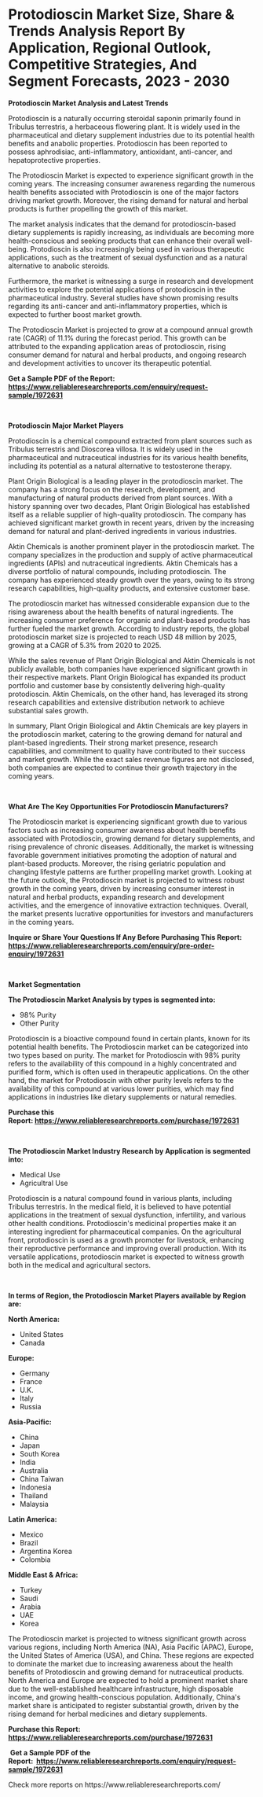 <p><h1>Protodioscin Market Size, Share & Trends Analysis Report By Application, Regional Outlook, Competitive Strategies, And Segment Forecasts, 2023 - 2030</h1></p><p><strong>Protodioscin Market Analysis and Latest Trends</strong></p>
<p><p>Protodioscin is a naturally occurring steroidal saponin primarily found in Tribulus terrestris, a herbaceous flowering plant. It is widely used in the pharmaceutical and dietary supplement industries due to its potential health benefits and anabolic properties. Protodioscin has been reported to possess aphrodisiac, anti-inflammatory, antioxidant, anti-cancer, and hepatoprotective properties.</p><p>The Protodioscin Market is expected to experience significant growth in the coming years. The increasing consumer awareness regarding the numerous health benefits associated with Protodioscin is one of the major factors driving market growth. Moreover, the rising demand for natural and herbal products is further propelling the growth of this market.</p><p>The market analysis indicates that the demand for protodioscin-based dietary supplements is rapidly increasing, as individuals are becoming more health-conscious and seeking products that can enhance their overall well-being. Protodioscin is also increasingly being used in various therapeutic applications, such as the treatment of sexual dysfunction and as a natural alternative to anabolic steroids.</p><p>Furthermore, the market is witnessing a surge in research and development activities to explore the potential applications of protodioscin in the pharmaceutical industry. Several studies have shown promising results regarding its anti-cancer and anti-inflammatory properties, which is expected to further boost market growth.</p><p>The Protodioscin Market is projected to grow at a compound annual growth rate (CAGR) of 11.1% during the forecast period. This growth can be attributed to the expanding application areas of protodioscin, rising consumer demand for natural and herbal products, and ongoing research and development activities to uncover its therapeutic potential.</p></p>
<p><strong>Get a Sample PDF of the Report:&nbsp; <a href="https://www.reliableresearchreports.com/enquiry/request-sample/1972631">https://www.reliableresearchreports.com/enquiry/request-sample/1972631</a></strong></p>
<p>&nbsp;</p>
<p><strong>Protodioscin Major Market Players</strong></p>
<p><p>Protodioscin is a chemical compound extracted from plant sources such as Tribulus terrestris and Dioscorea villosa. It is widely used in the pharmaceutical and nutraceutical industries for its various health benefits, including its potential as a natural alternative to testosterone therapy.</p><p>Plant Origin Biological is a leading player in the protodioscin market. The company has a strong focus on the research, development, and manufacturing of natural products derived from plant sources. With a history spanning over two decades, Plant Origin Biological has established itself as a reliable supplier of high-quality protodioscin. The company has achieved significant market growth in recent years, driven by the increasing demand for natural and plant-derived ingredients in various industries.</p><p>Aktin Chemicals is another prominent player in the protodioscin market. The company specializes in the production and supply of active pharmaceutical ingredients (APIs) and nutraceutical ingredients. Aktin Chemicals has a diverse portfolio of natural compounds, including protodioscin. The company has experienced steady growth over the years, owing to its strong research capabilities, high-quality products, and extensive customer base.</p><p>The protodioscin market has witnessed considerable expansion due to the rising awareness about the health benefits of natural ingredients. The increasing consumer preference for organic and plant-based products has further fueled the market growth. According to industry reports, the global protodioscin market size is projected to reach USD 48 million by 2025, growing at a CAGR of 5.3% from 2020 to 2025.</p><p>While the sales revenue of Plant Origin Biological and Aktin Chemicals is not publicly available, both companies have experienced significant growth in their respective markets. Plant Origin Biological has expanded its product portfolio and customer base by consistently delivering high-quality protodioscin. Aktin Chemicals, on the other hand, has leveraged its strong research capabilities and extensive distribution network to achieve substantial sales growth.</p><p>In summary, Plant Origin Biological and Aktin Chemicals are key players in the protodioscin market, catering to the growing demand for natural and plant-based ingredients. Their strong market presence, research capabilities, and commitment to quality have contributed to their success and market growth. While the exact sales revenue figures are not disclosed, both companies are expected to continue their growth trajectory in the coming years.</p></p>
<p>&nbsp;</p>
<p><strong>What Are The Key Opportunities For Protodioscin Manufacturers?</strong></p>
<p><p>The Protodioscin market is experiencing significant growth due to various factors such as increasing consumer awareness about health benefits associated with Protodioscin, growing demand for dietary supplements, and rising prevalence of chronic diseases. Additionally, the market is witnessing favorable government initiatives promoting the adoption of natural and plant-based products. Moreover, the rising geriatric population and changing lifestyle patterns are further propelling market growth. Looking at the future outlook, the Protodioscin market is projected to witness robust growth in the coming years, driven by increasing consumer interest in natural and herbal products, expanding research and development activities, and the emergence of innovative extraction techniques. Overall, the market presents lucrative opportunities for investors and manufacturers in the coming years.</p></p>
<p><strong>Inquire or Share Your Questions If Any Before Purchasing This Report: <a href="https://www.reliableresearchreports.com/enquiry/pre-order-enquiry/1972631">https://www.reliableresearchreports.com/enquiry/pre-order-enquiry/1972631</a></strong></p>
<p>&nbsp;</p>
<p><strong>Market Segmentation</strong></p>
<p><strong>The Protodioscin Market Analysis by types is segmented into:</strong></p>
<p><ul><li>98% Purity</li><li>Other Purity</li></ul></p>
<p><p>Protodioscin is a bioactive compound found in certain plants, known for its potential health benefits. The Protodioscin market can be categorized into two types based on purity. The market for Protodioscin with 98% purity refers to the availability of this compound in a highly concentrated and purified form, which is often used in therapeutic applications. On the other hand, the market for Protodioscin with other purity levels refers to the availability of this compound at various lower purities, which may find applications in industries like dietary supplements or natural remedies.</p></p>
<p><strong>Purchase this Report:&nbsp;<a href="https://www.reliableresearchreports.com/purchase/1972631">https://www.reliableresearchreports.com/purchase/1972631</a></strong></p>
<p>&nbsp;</p>
<p><strong>The Protodioscin Market Industry Research by Application is segmented into:</strong></p>
<p><ul><li>Medical Use</li><li>Agricultral Use</li></ul></p>
<p><p>Protodioscin is a natural compound found in various plants, including Tribulus terrestris. In the medical field, it is believed to have potential applications in the treatment of sexual dysfunction, infertility, and various other health conditions. Protodioscin's medicinal properties make it an interesting ingredient for pharmaceutical companies. On the agricultural front, protodioscin is used as a growth promoter for livestock, enhancing their reproductive performance and improving overall production. With its versatile applications, protodioscin market is expected to witness growth both in the medical and agricultural sectors.</p></p>
<p>&nbsp;</p>
<p><strong>In terms of Region, the Protodioscin Market Players available by Region are:</strong></p>
<p>
    <p> <strong> North America: </strong>
        <ul>
            <li>United States</li>
            <li>Canada</li>
        </ul>
        </p> 
    <p> <strong> Europe: </strong>
        <ul>
            <li>Germany</li>
            <li>France</li>
            <li>U.K.</li>
            <li>Italy</li>
            <li>Russia</li>
        </ul>
        </p> 
    <p> <strong> Asia-Pacific: </strong>
        <ul>
            <li>China</li>
            <li>Japan</li>
            <li>South Korea</li>
            <li>India</li>
            <li>Australia</li>
            <li>China Taiwan</li>
            <li>Indonesia</li>
            <li>Thailand</li>
            <li>Malaysia</li>
        </ul>
        </p> 
    <p> <strong> Latin America: </strong>
        <ul>
            <li>Mexico</li>
            <li>Brazil</li>
            <li>Argentina Korea</li>
            <li>Colombia</li>
        </ul>
        </p> 
    <p> <strong> Middle East & Africa: </strong>
        <ul>
            <li>Turkey</li>
            <li>Saudi</li>
            <li>Arabia</li>
            <li>UAE</li>
            <li>Korea</li>
        </ul>
    </p>
    </p>
<p><p>The Protodioscin market is projected to witness significant growth across various regions, including North America (NA), Asia Pacific (APAC), Europe, the United States of America (USA), and China. These regions are expected to dominate the market due to increasing awareness about the health benefits of Protodioscin and growing demand for nutraceutical products. North America and Europe are expected to hold a prominent market share due to the well-established healthcare infrastructure, high disposable income, and growing health-conscious population. Additionally, China's market share is anticipated to register substantial growth, driven by the rising demand for herbal medicines and dietary supplements.</p></p>
<p><strong>Purchase this Report: <a href="https://www.reliableresearchreports.com/purchase/1972631">https://www.reliableresearchreports.com/purchase/1972631</a></strong></p>
<p>&nbsp;<strong>Get a Sample PDF of the Report:&nbsp;&nbsp;<a href="https://www.reliableresearchreports.com/enquiry/request-sample/1972631">https://www.reliableresearchreports.com/enquiry/request-sample/1972631</a></strong></p>
<p><strong></strong></p>
<p>Check more reports on https://www.reliableresearchreports.com/</p>